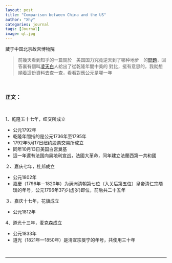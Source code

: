 ```yaml
---
layout: post
title: "Comparison between China and the US"
author: "Xhy"
categories: journal
tags: [Journal]
image: ql.jpg
---
```


藏于中国北京故宫博物院

>前幾天看到知乎的一篇關於　美国国力究竟逆天到了哪种地步　的[問題](https://www.zhihu.com/question/61710398/answer/292123175)，回答裏有個叫[凌天白](https://www.zhihu.com/people/ling-tian-bai/answers)人給出了從乾隆年間中美的
對比，挺有意思的，我就想順着這份資料去查一查，看看對應公元是哪一年



<br />

### 正文：

<br />

1、乾隆五十七年，纽交所成立
- 公元1792年
- 乾隆年間指的是公元1736年至1795年
- 1792年5月17日纽约股票交易所成立
- 同年10月13日美国白宫奠基
- 這一年還有法国向奥地利宣战，法國大革命，同年建立法蘭西第一共和國

２、嘉庆七年，杜邦成立
- 公元1802年
- 嘉慶（1796年－1820年）为满洲清朝第七位（入关后第五位）皇帝清仁宗颙琰的年号，公元1796年37岁(虚岁)即位，前后共二十五年

３、嘉庆十七年，花旗成立
- 公元1812年

4、道光十三年，麦克森成立
- 公元1833年
- 道光（1821年—1850年）是清宣宗旻宁的年号，共使用三十年


<br />

---
